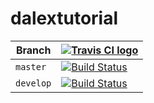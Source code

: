 # dalextutorial

Branch   |[![Travis CI logo](pics/TravisCI.png)](https://travis-ci.org)
---------|------------------------------------------------------------------------------------------------------------------------------------------------
`master` |[![Build Status](https://travis-ci.org/richelbilderbeek/dalextutorial.svg?branch=master)](https://travis-ci.org/richelbilderbeek/dalextutorial)
`develop`|[![Build Status](https://travis-ci.org/richelbilderbeek/dalextutorial.svg?branch=develop)](https://travis-ci.org/richelbilderbeek/dalextutorial)

